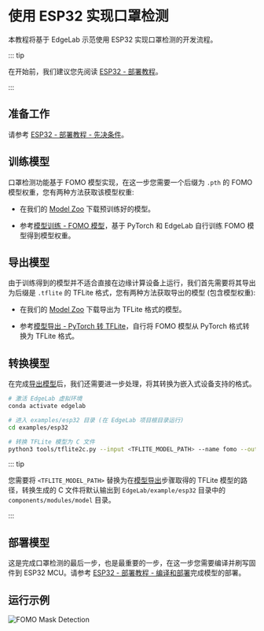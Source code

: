 # 使用 ESP32 实现口罩检测

本教程将基于 EdgeLab 示范使用 ESP32 实现口罩检测的开发流程。

::: tip

在开始前，我们建议您先阅读 [ESP32 - 部署教程](./deploy.md)。

:::


## 准备工作

请参考 [ESP32 - 部署教程 - 先决条件](./deploy.md#先决条件)。


## 训练模型

口罩检测功能基于 FOMO 模型实现，在这一步您需要一个后缀为 `.pth` 的 FOMO 模型权重，您有两种方法获取该模型权重:

- 在我们的 [Model Zoo](https://github.com/Seeed-Studio/EdgeLab/releases) 下载预训练好的模型。

- 参考[模型训练 - FOMO 模型](../../tutorials/training/fomo.md)，基于 PyTorch 和 EdgeLab 自行训练 FOMO 模型得到模型权重。


## 导出模型

由于训练得到的模型并不适合直接在边缘计算设备上运行，我们首先需要将其导出为后缀是 `.tflite` 的 TFLite 格式，您有两种方法获取导出的模型 (包含模型权重):

- 在我们的 [Model Zoo](https://github.com/Seeed-Studio/EdgeLab/releases) 下载导出为 TFLite 格式的模型。

- 参考[模型导出 - PyTorch 转 TFLite](../../tutorials/export/pytorch_2_tflite.md)，自行将 FOMO 模型从 PyTorch 格式转换为 TFLite 格式。


## 转换模型

在完成[导出模型](#导出模型)后，我们还需要进一步处理，将其转换为嵌入式设备支持的格式。

```sh
# 激活 EdgeLab 虚拟环境
conda activate edgelab

# 进入 examples/esp32 目录 (在 EdgeLab 项目根目录运行)
cd examples/esp32

# 转换 TFLite 模型为 C 文件
python3 tools/tflite2c.py --input <TFLITE_MODEL_PATH> --name fomo --output_dir components/modules/model --classes='("unmask", "mask")'
```

::: tip

您需要将 `<TFLITE_MODEL_PATH>` 替换为在[模型导出](#导出模型)步骤取得的 TFLite 模型的路径，转换生成的 C 文件将默认输出到 `EdgeLab/example/esp32` 目录中的 `components/modules/model` 目录。

:::


## 部署模型

这是完成口罩检测的最后一步，也是最重要的一步，在这一步您需要编译并刷写固件到 ESP32 MCU。请参考 [ESP32 - 部署教程 - 编译和部署](./deploy.md#编译和部署)完成模型的部署。


## 运行示例

![FOMO Mask Detection](/static/esp32/images/fomo_mask.gif)
